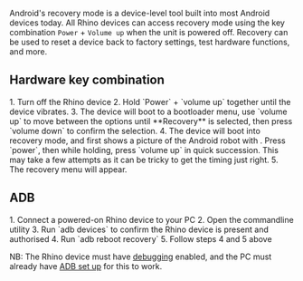 Android's recovery mode is a device-level tool built into most Android devices today. All Rhino devices can access recovery mode using the key combination `Power` + `Volume up` when the unit is powered off. Recovery can be used to reset a device back to factory settings, test hardware functions, and more.  

## Hardware key combination

<div class="numbered-instructions" markdown="1">
1. Turn off the Rhino device
2. Hold `Power` + `volume up` together until the device vibrates.
3. The device will boot to a bootloader menu, use `volume up` to move between the options until **Recovery** is selected, then press `volume down` to confirm the selection.
4. The device will boot into recovery mode, and first shows a picture of the Android robot with <i class="fas fa-exclamation-triangle text-warning"></i>. Press `power`, then while holding, press `volume up` in quick succession. This may take a few attempts as it can be tricky to get the timing just right.
5. The recovery menu will appear.
</div>

## ADB

<div class="numbered-instructions" markdown="1">
1. Connect a powered-on Rhino device to your PC
2. Open the commandline utility
3. Run `adb devices` to confirm the Rhino device is present and authorised
4. Run `adb reboot recovery`
5. Follow steps 4 and 5 above

NB: The Rhino device must have [debugging](/support/enable-debugging) enabled, and the PC must already have [ADB set up](/support/set-up-adb) for this to work.
